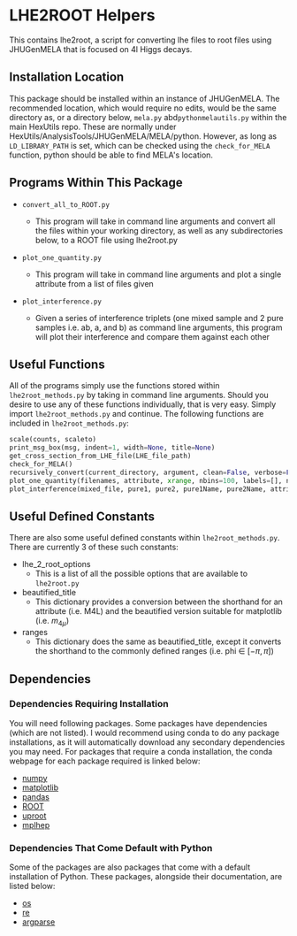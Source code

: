 # LHE2ROOT Helpers
This contains lhe2root, a script for converting lhe files to root files using JHUGenMELA that is focused on 4l Higgs decays.

## Installation Location

This package should be installed within an instance of JHUGenMELA. The recommended location, which would require no edits, would be the same directory as, or a directory below, `mela.py` abd`pythonmelautils.py` within the main HexUtils repo. These are normally under HexUtils/AnalysisTools/JHUGenMELA/MELA/python. However, as long as `LD_LIBRARY_PATH` is set, which can be checked using the `check_for_MELA` function, python should be able to find MELA's location.

## Programs Within This Package

- `convert_all_to_ROOT.py`
  - This program will take in command line arguments and convert all the files within your working directory, as well as any subdirectories below, to a ROOT file using lhe2root.py
  
- `plot_one_quantity.py`
  - This program will take in command line arguments and plot a single attribute from a list of files given

- `plot_interference.py`
  - Given a series of interference triplets (one mixed sample and 2 pure samples i.e. ab, a, and b) as command line arguments, this program will plot their interference and compare them against each other


## Useful Functions

All of the programs simply use the functions stored within `lhe2root_methods.py` by taking in command line arguments. Should you desire to use any of these functions individually, that is very easy. Simply import `lhe2root_methods.py` and continue. The following functions are included in `lhe2root_methods.py`:

```python 
scale(counts, scaleto)
print_msg_box(msg, indent=1, width=None, title=None)
get_cross_section_from_LHE_file(LHE_file_path)
check_for_MELA()
recursively_convert(current_directory, argument, clean=False, verbose=False, exceptions=set(), write="")
plot_one_quantity(filenames, attribute, xrange, nbins=100, labels=[], norm=False, title="")
plot_interference(mixed_file, pure1, pure2, pure1Name, pure2Name, attribute, cross_sections, nbins=100, title="")
```

## Useful Defined Constants

There are also some useful defined constants within `lhe2root_methods.py`. There are currently 3 of these such constants:

- lhe_2_root_options
  - This is a list of all the possible options that are available to `lhe2root.py`
- beautified_title
  - This dictionary provides a conversion between the shorthand for an attribute (i.e. M4L) and the beautified version suitable for matplotlib (i.e. $m_{4\mu}$)
- ranges
  - This dictionary does the same as beautified_title, except it converts the shorthand to the commonly defined ranges (i.e. phi $\in$ [$-\pi, \pi$])

## Dependencies

### Dependencies Requiring Installation

You will need following packages. Some packages have dependencies (which are not listed). I would recommend using conda to do any package installations, as it will automatically download any secondary dependencies you may need. For packages that require a conda installation, the conda webpage for each package required is linked below:
  - [numpy](https://anaconda.org/anaconda/numpy)
  - [matplotlib](https://anaconda.org/conda-forge/matplotlib)
  - [pandas](https://anaconda.org/anaconda/pandas)
  - [ROOT](https://anaconda.org/conda-forge/root/)
  - [uproot](https://anaconda.org/conda-forge/uproot)
  - [mplhep](https://anaconda.org/conda-forge/mplhep)


### Dependencies That Come Default with Python

Some of the packages are also packages that come with a default installation of Python. These packages, alongside their documentation, are listed below:
  - [os](https://docs.python.org/3/library/os.html)
  - [re](https://docs.python.org/3/library/re.html)
  - [argparse](https://docs.python.org/3/library/argparse.html)